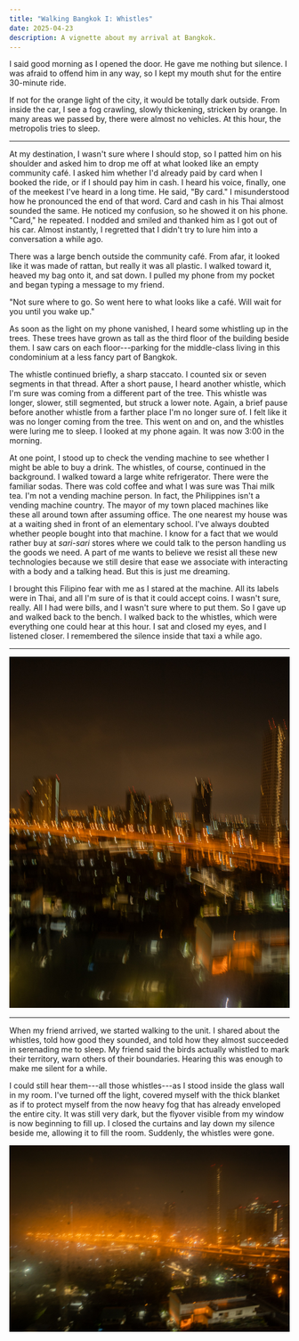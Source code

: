 ```yaml
---
title: "Walking Bangkok I: Whistles"
date: 2025-04-23
description: A vignette about my arrival at Bangkok.
---
```


I said good morning as I opened the door. He gave me nothing but silence. I was afraid to offend him in any way, so I kept my mouth shut for the entire 30-minute ride.

If not for the orange light of the city, it would be totally dark outside. From inside the car, I see a fog crawling, slowly thickening, stricken by orange. In many areas we passed by, there were almost no vehicles. At this hour, the metropolis tries to sleep.

---

At my destination, I wasn't sure where I should stop, so I patted him on his shoulder and asked him to drop me off at what looked like an empty community café. I asked him whether I'd already paid by card when I booked the ride, or if I should pay him in cash. I heard his voice, finally, one of the meekest I've heard in a long time. He said, "By card." I misunderstood how he pronounced the end of that word. Card and cash in his Thai almost sounded the same. He noticed my confusion, so he showed it on his phone. "Card," he repeated. I nodded and smiled and thanked him as I got out of his car. Almost instantly, I regretted that I didn't try to lure him into a conversation a while ago.

There was a large bench outside the community café. From afar, it looked like it was made of rattan, but really it was all plastic. I walked toward it, heaved my bag onto it, and sat down. I pulled my phone from my pocket and began typing a message to my friend.

"Not sure where to go. So went here to what looks like a café. Will wait for you until you wake up."

As soon as the light on my phone vanished, I heard some whistling up in the trees. These trees have grown as tall as the third floor of the building beside them. I saw cars on each floor---parking for the middle-class living in this condominium at a less fancy part of Bangkok.

The whistle continued briefly, a sharp staccato. I counted six or seven segments in that thread. After a short pause, I heard another whistle, which I'm sure was coming from a different part of the tree. This whistle was longer, slower, still segmented, but struck a lower note. Again, a brief pause before another whistle from a farther place I'm no longer sure of. I felt like it was no longer coming from the tree. This went on and on, and the whistles were luring me to sleep. I looked at my phone again. It was now 3:00 in the morning.

At one point, I stood up to check the vending machine to see whether I might be able to buy a drink. The whistles, of course, continued in the background. I walked toward a large white refrigerator. There were the familiar sodas. There was cold coffee and what I was sure was Thai milk tea. I'm not a vending machine person. In fact, the Philippines isn't a vending machine country. The mayor of my town placed machines like these all around town after assuming office. The one nearest my house was at a waiting shed in front of an elementary school. I've always doubted whether people bought into that machine. I know for a fact that we would rather buy at _sari-sari_ stores where we could talk to the person handling us the goods we need. A part of me wants to believe we resist all these new technologies because we still desire that ease we associate with interacting with a body and a talking head. But this is just me dreaming.

I brought this Filipino fear with me as I stared at the machine. All its labels were in Thai, and all I'm sure of is that it could accept coins. I wasn't sure, really. All I had were bills, and I wasn't sure where to put them. So I gave up and walked back to the bench. I walked back to the whistles, which were everything one could hear at this hour. I sat and closed my eyes, and I listened closer. I remembered the silence inside that taxi a while ago.

---

![Bangkok citylights 2](images/20250307-061608-thailand-day-1-citylights.jpg)

---

When my friend arrived, we started walking to the unit. I shared about the whistles, told how good they sounded, and told how they almost succeeded in serenading me to sleep. My friend said the birds actually whistled to mark their territory, warn others of their boundaries. Hearing this was enough to make me silent for a while.

I could still hear them---all those whistles---as I stood inside the glass wall in my room. I've turned off the light, covered myself with the thick blanket as if to protect myself from the now heavy fog that has already enveloped the entire city. It was still very dark, but the flyover visible from my window is now beginning to fill up. I closed the curtains and lay down my silence beside me, allowing it to fill the room. Suddenly, the whistles were gone.

![Bangkok citylights 3](images/20250307-061820-thailand-day-1-citylights.jpg)

